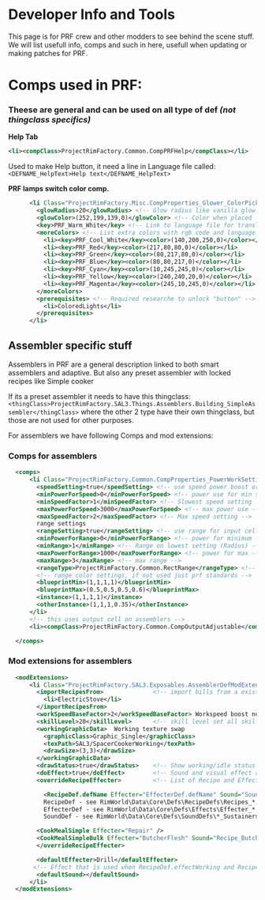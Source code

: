# Developer Info and Tools

This page is for PRF crew and other modders to see behind the scene stuff.
We will list usefull info, comps and such in here, usefull when updating or making patches for PRF.

# Comps used in PRF:
### Theese are general and can be used on all type of def _(not thingclass specifics)_
**Help Tab**
```xml
<li><compClass>ProjectRimFactory.Common.CompPRFHelp</compClass></li>
```
Used to make Help button, it need a line in Language file called: `<DEFNAME_HelpText>Help text</DEFNAME_HelpText>`

**PRF lamps switch color comp.**
```xml      
      <li Class="ProjectRimFactory.Misc.CompProperties_Glower_ColorPick">
        <glowRadius>20</glowRadius> <!-- Glow radius like vanilla glow comp -->
        <glowColor>(252,199,139,0)</glowColor> <!-- Color when placed -->
        <key>PRF_Warm_White</key> <!-- Link to language file for translation use -->
        <moreColors> <!-- List extra colors with rgb code and language key/name -->
          <li><key>PRF_Cool_White</key><color>(140,200,250,0)</color></li>
          <li><key>PRF_Red</key><color>(217,80,80,0)</color></li>
          <li><key>PRF_Green</key><color>(80,217,80,0)</color></li>
          <li><key>PRF_Blue</key><color>(80,80,217,0)</color></li>
          <li><key>PRF_Cyan</key><color>(10,245,245,0)</color></li>
          <li><key>PRF_Yellow</key><color>(240,240,20,0)</color></li>
          <li><key>PRF_Magenta</key><color>(245,10,245,0)</color></li>
        </moreColors>
        <prerequisites> <!-- Required researche to unlock "button" -->
          <li>ColoredLights</li>
        </prerequisites>
      </li>
```


## Assembler specific stuff
Assemblers in PRF are a general description linked to both smart assemblers and adaptive.
But also any preset assembler with locked recipes like Simple cooker

If its a preset assembler it needs to have this thingclass:
`<thingClass>ProjectRimFactory.SAL3.Things.Assemblers.Building_SimpleAssembler</thingClass>`
where the other 2 type have their own thingclass, but those are not used for other purposes.

For assemblers we have following Comps and mod extensions:
### Comps for assemblers
```xml
  <comps>
      <li Class="ProjectRimFactory.Common.CompProperties_PowerWorkSetting">        <!-- speed settings -->
        <speedSetting>true</speedSetting> <!-- use speed power boost or not? -->
        <minPowerForSpeed>0</minPowerForSpeed> <!-- power use for min setting -->
        <minSpeedFactor>1</minSpeedFactor> <!-- Slowest speed setting -->
        <maxPowerForSpeed>3000</maxPowerForSpeed> <!-- max power use -->
        <maxSpeedFactor>2</maxSpeedFactor> <!-- Max speed setting -->
        range settings
        <rangeSetting>true</rangeSetting> <!-- use range for input cells -->
        <minPowerForRange>0</minPowerForRange> <!-- power for minimum -->
        <minRange>1</minRange> <!-- Range on lowest setting (Radius) -->
        <maxPowerForRange>1000</maxPowerForRange> <!-- power for max -->
        <maxRange>3</maxRange> <!-- max range -->
        <rangeType>ProjectRimFactory.Common.RectRange</rangeType> <!-- not sure? think its shape of input cell -->
        <!-- range color settings, if not used just prf standards -->
        <blueprintMin>(1,1,1,1)</blueprintMin>
        <blueprintMax>(0.5,0.5,0.5,0.6)</blueprintMax>
        <instance>(1,1,1,1)</instance>
        <otherInstance>(1,1,1,0.35)</otherInstance>
      </li>
      <!-- this uses output cell on assemblers -->
      <li><compClass>ProjectRimFactory.Common.CompOutputAdjustable</compClass></li>

  </comps>
```
### Mod extensions for assemblers
```xml
  <modExtensions>
      <li Class="ProjectRimFactory.SAL3.Exposables.AssemblerDefModExtension">
        <importRecipesFrom>              <!-- import bills from a existing workbench, more then 1 can be used -->
          <li>ElectricStove</li>
        </importRecipesFrom>
        <workSpeedBaseFactor>2</workSpeedBaseFactor> Workspeed boost normal = 1
        <skillLevel>20</skillLevel>      <!-- skill level set all skill to XX if not set skill = 10 -->
        <workingGraphicData>  Working texture swap
          <graphicClass>Graphic_Single</graphicClass>
          <texPath>SAL3/SpacerCookerWorking</texPath>
          <drawSize>(3,3)</drawSize>
        </workingGraphicData>
        <drawStatus>true</drawStatus>    <!-- Show working/idle status -->
        <doEffect>true</doEffect>        <!-- Sound and visual effect activate -->
        <overrideRecipeEffecter>         <!-- List of Recipe and Effecter to overwrite. -->

          <RecipeDef.defName Effecter="EffecterDef.defName" Sound="SoundDef.defName" />    <!-- Override a specific recipe effect and sound -->
          RecipeDef - see RimWorld\Data\Core\Defs\RecipeDefs\Recipes_*.xml                 <!-- find recipeDef here -->
          EffecterDef - see RimWorld\Data\Core\Defs\Effects\Effecter_*.xml                 <!-- find effectDef here -->
          SoundDef - see RimWorld\Data\Core\Defs\SoundDefs\*_Sustainers_*.xml              <!-- find soundDef here -->

        <CookMealSimple Effecter="Repair" />                                               <!-- example  -->
        <CookMealSimpleBulk Effecter="ButcherFlesh" Sound="Recipe_ButcherCorpseFlesh" />   <!-- example  -->
        </overrideRecipeEffecter>

        <defaultEffecter>Drill</defaultEffecter>        
       <!-- Effect that is used when RecipeDef.effectWorking and RecipeDef.soundWorking does not exist or is not defined in overrideRecipeEffecter.  -->
        <defaultSound></defaultSound>
      </li>
  </modExtensions> 
```